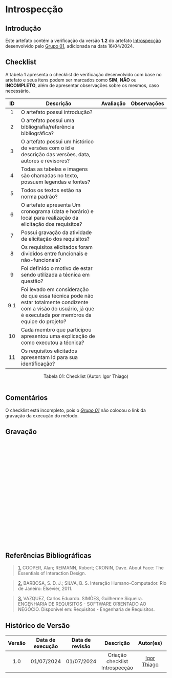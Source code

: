 # Introspecção

## Introdução

Este artefato contém a verificação da versão **1.2** do artefato [Introspecção](https://requisitos-de-software.github.io/2024.1-DiarioOficialdaUniao/elicitacao/tecnicas/introspeccao/) desenvolvido pelo [Grupo 01](https://requisitos-de-software.github.io/2024.1-DiarioOficialdaUniao/), adicionada na data 16/04/2024.

## Checklist

A tabela 1 apresenta o checklist de verificação desenvolvido com base no artefato e seus itens podem ser marcados como **SIM**, **NÃO** ou **INCOMPLETO**, além de apresentar observações sobre os mesmos, caso necessário.

| ID | Descrição | Avaliação | Observações |
|:---:|------------------------------------------------------------------------------------------------------|:--------:|:-------------------------:|
| 1 | O artefato possui introdução? |  | |
| 2 | O artefato possui uma bibliografia/referência bibliográfica? | | |
| 3 | O artefato possui um histórico de versões com o id e descrição das versões, data, autores e revisores? | | |
| 4 | Todas as tabelas e imagens são chamadas no texto, possuem legendas e fontes? | | |
| 5 | Todos os textos estão na norma padrão? | | |
| 6 | O artefato apresenta Um cronograma (data e horário) e local para realização da elicitação dos requisitos? | | |
| 7 | Possui gravação da atividade de elicitação dos requisitos? | | |
| 8 | Os requisitos elicitados foram divididos entre funcionais e não-funcionais? | | |
| 9 | Foi definido o motivo de estar sendo utilizada a técnica em questão? | | |
| 9.1 | Foi levado em consideração de que essa técnica pode não estar totalmente condizente com a visão do usuário, já que é executada por membros da equipe do projeto? | | |
| 10 | Cada membro que participou apresentou uma explicação de como executou a técnica? |    | |
| 11 | Os requisitos elicitados apresentam Id para sua identificação? | | |

<div align="center">
<figcaption align="center">Tabela 01: Checklist (Autor: Igor Thiago)</figcaption>
</div>
<br/>


## Comentários

O checklist está incompleto, pois o [*Grupo 01*](https://requisitos-de-software.github.io/2024.1-DiarioOficialdaUniao/) não colocou o link da gravação da execução do método.

## Gravação 

<iframe width="560" height="315" src="" title="YouTube video player" frameborder="0" allow="accelerometer; autoplay; clipboard-write; encrypted-media; gyroscope; picture-in-picture; web-share" allowfullscreen></iframe>

## Referências Bibliográficas

> <a id="FTF1Ref" href="#FTF1">1.</a> COOPER, Alan; REIMANN, Robert; CRONIN, Dave. About Face: The Essentials of Interaction Design.

> <a id="FTF2Ref" href="#FTF2">2.</a> BARBOSA, S. D. J.; SILVA, B. S. Interação Humano-Computador. Rio de Janeiro: Elsevier, 2011.

> <a id="FTF2Ref" href="#FTF3">3.</a> VAZQUEZ, Carlos Eduardo. SIMÕES, Guilherme Siqueira. ENGENHARIA DE REQUISITOS - SOFTWARE ORIENTADO AO NEGÓCIO. Disponível em: Requisitos - Engenharia de Requisitos.


## Histórico de Versão

| Versão | Data de execução | Data de revisão |  Descrição                          | Autor(es)                                           | Revisor(es)                                           |
| :----: | :--------------: | :-------------: | :---------------------------------: | :-------------------------------------------------: | :---------------------------------------------------: |
| 1.0    | 01/07/2024       | 01/07/2024      | Criação checklist Introspecção  |  [Igor Thiago](https://github.com/alladin51) | [Rodrigo Gontijo](https://github.com/rodrigogontijoo) |
